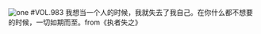 ![one](http://image.wufazhuce.com/FtVYGENSpLyzA2WDNXemz6hpSPYu)
#VOL.983
我想当一个人的时候，我就失去了我自己。在你什么都不想要的时候，一切如期而至。from《执者失之》